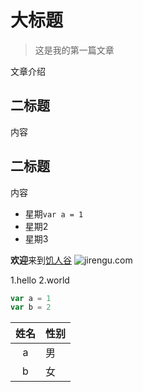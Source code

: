 # 大标题
> 这是我的第一篇文章

文章介绍

## 二标题

内容

## 二标题

内容

- 星期`var a = 1`
- 星期2
- 星期3

**欢迎**来到[饥人谷](http://jirengu.com)
![jirengu.com](https://jirengu.com/addons/theme/stv1/_static/app/index-new/imgs/talk.png)

1.hello
2.world

```javascript
var a = 1
var b = 2
```

|姓名|性别|
|:--:|--|
|a|男|
|b|女|
